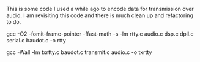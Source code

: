 This is some code I used a while ago to encode data for transmission over audio. I am revisiting this code and there is much clean up and refactoring to do.


gcc -O2 -fomit-frame-pointer -ffast-math -s -lm  rtty.c audio.c dsp.c dpll.c serial.c baudot.c -o rtty

gcc -Wall -lm txrtty.c baudot.c transmit.c audio.c -o txrtty


